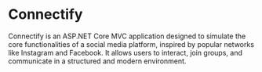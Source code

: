 # Connectify

Connectify is an ASP.NET Core MVC application designed to simulate the core functionalities of a social media platform, inspired by popular networks like Instagram and Facebook. It allows users to interact, join groups, and communicate in a structured and modern environment.
